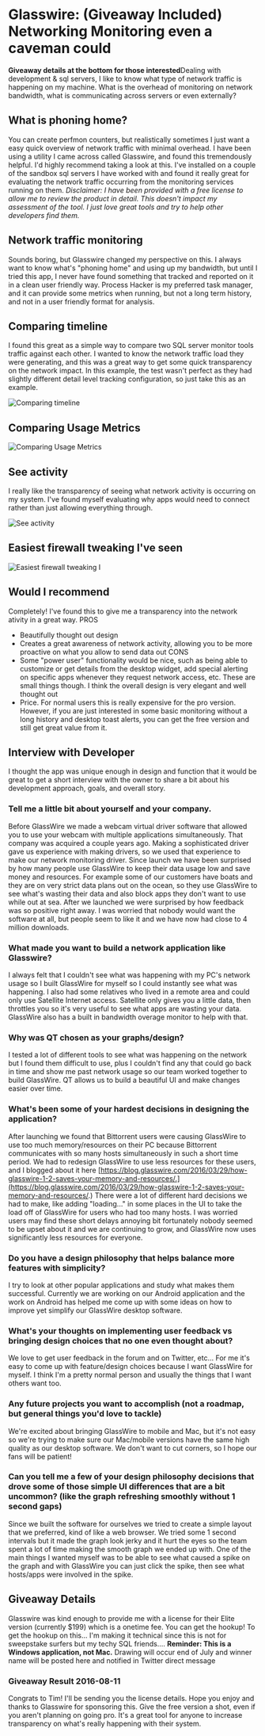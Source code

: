 # Glasswire: (Giveaway Included) Networking Monitoring even a caveman could


**Giveaway details at the bottom for those interested**Dealing with development &amp; sql servers, I like to know what type of network traffic is happening on my machine. What is the overhead of monitoring on network bandwidth, what is communicating across servers or even externally?

## What is phoning home?

You can create perfmon counters, but realistically sometimes I just want a easy quick overview of network traffic with minimal overhead. I have been using a utility I came across called Glasswire, and found this tremendously helpful. I&#39;d highly recommend taking a look at this. I&#39;ve installed on a couple of the sandbox sql servers I have worked with and found it really great for evaluating the network traffic occurring from the monitoring services running on them.
_Disclaimer: I have been provided with a free license to allow me to review the product in detail. This doesn&#39;t impact my assessment of the tool. I just love great tools and try to help other developers find them._

## Network traffic monitoring

Sounds boring, but Glasswire changed my perspective on this. I always want to know what&#39;s &#34;phoning home&#34; and using up my bandwidth, but until I tried this app, I never have found something that tracked and reported on it in a clean user friendly way. Process Hacker is my preferred task manager, and it can provide some metrics when running, but not a long term history, and not in a user friendly format for analysis.

## Comparing timeline

I found this great as a simple way to compare two SQL server monitor tools traffic against each other. I wanted to know the network traffic load they were generating, and this was a great way to get some quick transparency on the network impact. In this example, the test wasn&#39;t perfect as they had slightly different detail level tracking configuration, so just take this as an example.

![Comparing timeline](/images/comparing-timeline.png)

## Comparing Usage Metrics

![Comparing Usage Metrics](/images/comparing-usage-metrics.png)

## See activity

I really like the transparency of seeing what network activity is occurring on my system. I&#39;ve found myself evaluating why apps would need to connect rather than just allowing everything through.

![See activity](/images/see-activity.png)

## Easiest firewall tweaking I&#39;ve seen

![Easiest firewall tweaking I](/images/easiest-firewall-tweaking-i-ve-seen.png)

## Would I recommend

Completely! I&#39;ve found this to give me a transparency into the network ativity in a great way.
PROS

*   Beautifully thought out design
*   Creates a great awareness of network activity, allowing you to be more proactive on what you allow to send data out
CONS
*   Some &#34;power user&#34; functionality would be nice, such as being able to customize or get details from the desktop widget, add special alerting on specific apps whenever they request network access, etc. These are small things though. I think the overall design is very elegant and well thought out
*   Price. For normal users this is really expensive for the pro version. However, if you are just interested in some basic monitoring without a long history and desktop toast alerts, you can get the free version and still get great value from it.

## Interview with Developer

I thought the app was unique enough in design and function that it would be great to get a short interview with the owner to share a bit about his development approach, goals, and overall story.

### Tell me a little bit about yourself and your company.
Before GlassWire we made a webcam virtual driver software that allowed you to use your webcam with multiple applications simultaneously.  That company was acquired a couple years ago.  Making a sophisticated driver gave us experience with making drivers, so we used that experience to make our network monitoring driver.
Since launch we have been surprised by how many people use GlassWire to keep their data usage low and save money and resources.  For example some of our customers have boats and they are on very strict data plans out on the ocean, so they use GlassWire to see what&#39;s wasting their data and also block apps they don&#39;t want to use while out at sea.
After we launched we were surprised by how feedback was so positive right away.  I was worried that nobody would want the software at all, but people seem to like it and we have now had close to 4 million downloads.

### What made you want to build a network application like Glasswire?
I always felt that I couldn&#39;t see what was happening with my PC&#39;s network usage so I built GlassWire for myself so I could instantly see what was happening.  I also had some relatives who lived in a remote area and could only use Satellite Internet access.  Satellite only gives you a little data, then throttles you so it&#39;s very useful to see what apps are wasting your data. GlassWire also has a built in bandwidth overage monitor to help with that.

### Why was QT chosen as your graphs/design?
I tested a lot of different tools to see what was happening on the network but I found them difficult to use, plus I couldn&#39;t find any that could go back in time and show me past network usage so our team worked together to build GlassWire. QT allows us to build a beautiful UI and make changes easier over time.

### What&#39;s been some of your hardest decisions in designing the application?
After launching we found that Bittorrent users were causing GlassWire to use too much memory/resources on their PC because Bittorrent communicates with so many hosts simultaneously in such a short time period.  We had to redesign GlassWire to use less resources for these users, and I blogged about it here [https://blog.glasswire.com/2016/03/29/how-glasswire-1-2-saves-your-memory-and-resources/.](https://blog.glasswire.com/2016/03/29/how-glasswire-1-2-saves-your-memory-and-resources/.)  There were a lot of different hard decisions we had to make, like adding &#34;loading...&#34; in some places in the UI to take the load off of GlassWire for users who had too many hosts.  I was worried users may find these short delays annoying bit fortunately nobody seemed to be upset about it and we are continuing to grow, and GlassWire now uses significantly less resources for everyone.

### Do you have a design philosophy that helps balance more features with simplicity?
I try to look at other popular applications and study what makes them successful.  Currently we are working on our Android application and the work on Android has helped me come up with some ideas on how to improve yet simplify our GlassWire desktop software.

### What&#39;s your thoughts on implementing user feedback vs bringing design choices that no one even thought about?
We love to get user feedback in the forum and on Twitter, etc...  For me it&#39;s easy to come up with feature/design choices because I want GlassWire for myself.  I think I&#39;m a pretty normal person and usually the things that I want others want too.

### Any future projects you want to accomplish (not a roadmap, but general things you&#39;d love to tackle)
We&#39;re excited about bringing GlassWire to mobile and Mac, but it&#39;s not easy so we&#39;re trying to make sure our Mac/mobile versions have the same high quality as our desktop software.  We don&#39;t want to cut corners, so I hope our fans will be patient!

### Can you tell me a few of your design philosophy decisions that drove some of those simple UI differences that are a bit uncommon? (like the graph refreshing smoothly without 1 second gaps)
Since we built the software for ourselves we tried to create a simple layout that we preferred, kind of like a web browser.  We tried some 1 second intervals but it made the graph look jerky and it hurt the eyes so the team spent a lot of time making the smooth graph we ended up with. One of the main things I wanted myself was to be able to see what caused a spike on the graph and with GlassWire you can just click the spike, then see what hosts/apps were involved in the spike.

## Giveaway Details

Glasswire was kind enough to provide me with a license for their Elite version (currently $199) which is a onetime fee. You can get the hookup!
To get the hookup on this... I&#39;m making it technical since this is not for sweepstake surfers but my techy SQL friends....
**Reminder: This is a Windows application, not Mac.**
Drawing will occur end of July and winner name will be posted here and notified in Twitter direct message

### Giveaway Result 2016-08-11

Congrats to Tim! I&#39;ll be sending you the license details.
Hope you enjoy and thanks to Glasswire for sponsoring this. Give the free version a shot, even if you aren&#39;t planning on going pro. It&#39;s a great tool for anyone to increase transparency on what&#39;s really happening with their system.

